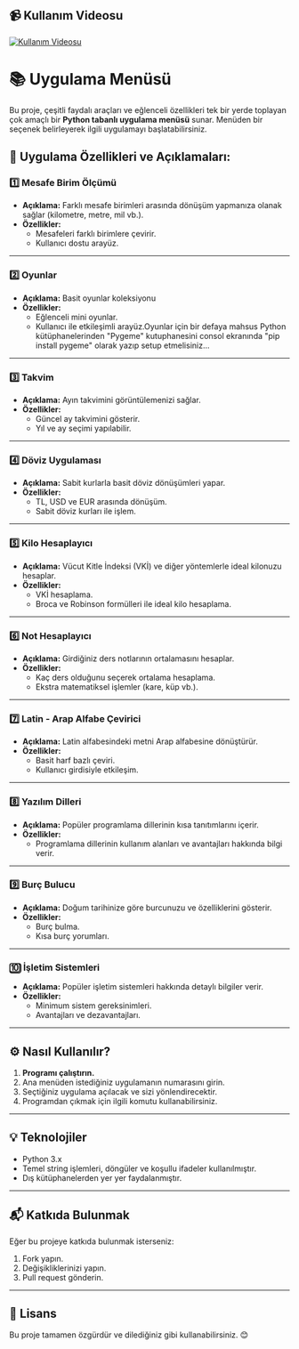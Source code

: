 
## 📹 Kullanım Videosu

[![Kullanım Videosu](https://www.youtube.com/watch?v=znwnbz7b9xQ&ab_channel=pep24)](https://www.youtube.com/watch?v=znwnbz7b9xQ&ab_channel=pep24)







# 📚 Uygulama Menüsü

Bu proje, çeşitli faydalı araçları ve eğlenceli özellikleri tek bir yerde toplayan çok amaçlı bir **Python tabanlı uygulama menüsü** sunar. Menüden bir seçenek belirleyerek ilgili uygulamayı başlatabilirsiniz.

## 🚀 **Uygulama Özellikleri ve Açıklamaları:**

### 1️⃣ **Mesafe Birim Ölçümü**
- **Açıklama:** Farklı mesafe birimleri arasında dönüşüm yapmanıza olanak sağlar (kilometre, metre, mil vb.).
- **Özellikler:** 
  - Mesafeleri farklı birimlere çevirir.
  - Kullanıcı dostu arayüz.

---

### 2️⃣ **Oyunlar**
- **Açıklama:** Basit oyunlar koleksiyonu 
- **Özellikler:** 
  - Eğlenceli mini oyunlar.
  - Kullanıcı ile etkileşimli arayüz.Oyunlar için bir defaya mahsus Python kütüphanelerinden "Pygeme" kutuphanesini consol ekranında "pip install pygeme" olarak yazıp setup etmelisiniz...

---

### 3️⃣ **Takvim**
- **Açıklama:** Ayın takvimini görüntülemenizi sağlar.
- **Özellikler:** 
  - Güncel ay takvimini gösterir.
  - Yıl ve ay seçimi yapılabilir.

---

### 4️⃣ **Döviz Uygulaması**
- **Açıklama:** Sabit kurlarla basit döviz dönüşümleri yapar.
- **Özellikler:** 
  - TL, USD ve EUR arasında dönüşüm.
  - Sabit döviz kurları ile işlem.

---

### 5️⃣ **Kilo Hesaplayıcı**
- **Açıklama:** Vücut Kitle İndeksi (VKİ) ve diğer yöntemlerle ideal kilonuzu hesaplar.
- **Özellikler:** 
  - VKİ hesaplama.
  - Broca ve Robinson formülleri ile ideal kilo hesaplama.

---

### 6️⃣ **Not Hesaplayıcı**
- **Açıklama:** Girdiğiniz ders notlarının ortalamasını hesaplar.
- **Özellikler:** 
  - Kaç ders olduğunu seçerek ortalama hesaplama.
  - Ekstra matematiksel işlemler (kare, küp vb.).

---

### 7️⃣ **Latin - Arap Alfabe Çevirici**
- **Açıklama:** Latin alfabesindeki metni Arap alfabesine dönüştürür.
- **Özellikler:** 
  - Basit harf bazlı çeviri.
  - Kullanıcı girdisiyle etkileşim.

---

### 8️⃣ **Yazılım Dilleri**
- **Açıklama:** Popüler programlama dillerinin kısa tanıtımlarını içerir.
- **Özellikler:** 
  - Programlama dillerinin kullanım alanları ve avantajları hakkında bilgi verir.

---

### 9️⃣ **Burç Bulucu**
- **Açıklama:** Doğum tarihinize göre burcunuzu ve özelliklerini gösterir.
- **Özellikler:** 
  - Burç bulma.
  - Kısa burç yorumları.

---

### 🔟 **İşletim Sistemleri**
- **Açıklama:** Popüler işletim sistemleri hakkında detaylı bilgiler verir.
- **Özellikler:** 
  - Minimum sistem gereksinimleri.
  - Avantajları ve dezavantajları.

---

## ⚙️ **Nasıl Kullanılır?**

1. **Programı çalıştırın.**
2. Ana menüden istediğiniz uygulamanın numarasını girin.
3. Seçtiğiniz uygulama açılacak ve sizi yönlendirecektir.
4. Programdan çıkmak için ilgili komutu kullanabilirsiniz.

---

## 💡 **Teknolojiler**
- Python 3.x
- Temel string işlemleri, döngüler ve koşullu ifadeler kullanılmıştır.
- Dış kütüphanelerden yer yer faydalanmıştır.

---

## 📬 **Katkıda Bulunmak**
Eğer bu projeye katkıda bulunmak isterseniz:
1. Fork yapın.
2. Değişikliklerinizi yapın.
3. Pull request gönderin.

---

## 📝 **Lisans**
Bu proje tamamen özgürdür ve dilediğiniz gibi kullanabilirsiniz. 😊
